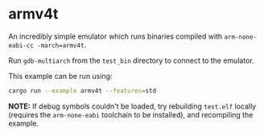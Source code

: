 # armv4t

An incredibly simple emulator which runs binaries compiled with `arm-none-eabi-cc -march=armv4t`.

Run `gdb-multiarch` from the `test_bin` directory to connect to the emulator.

This example can be run using:

```bash
cargo run --example armv4t --features=std
```

**NOTE:** If debug symbols couldn't be loaded, try rebuilding `test.elf` locally (requires the `arm-none-eabi` toolchain to be installed), and recompiling the example.
